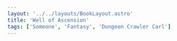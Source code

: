 ```yaml
---
layout: '../../layouts/BookLayout.astro'
title: 'Well of Ascension'
tags: ['Someone', 'Fantasy', 'Dungeon Crawler Carl']
---
```

